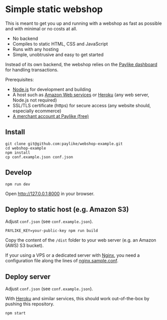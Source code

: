 # Simple static webshop

This is meant to get you up and running with a webshop as fast as possible and
with minimal or no costs at all.

- No backend
- Compiles to static HTML, CSS and JavaScript
- Runs with any hosting
- Simple, unobtrusive and easy to get started

Instead of its own backend, the webshop relies on the [Paylike
dashboard](https://app.paylike.io) for handling transactions.

Prerequisites:

- [Node.js](https://nodejs.org/en/download/) for development and building
- A host such as [Amazon Web services](https://aws.amazon.com/s3/) or [Heroku](https://www.heroku.com) (any web server, Node.js not required)
- SSL/TLS certificate (https) for secure access (any website should, especially ecommerce)
- [A merchant account at Paylike (free)](https://app.paylike.io)

## Install

```
git clone git@github.com:paylike/webshop-example.git
cd webshop-example
npm install
cp conf.example.json conf.json
```

## Develop

```
npm run dev
```

Open http://127.0.0.1:8000 in your browser.

## Deploy to static host (e.g. Amazon S3)

Adjust `conf.json` (see `conf.example.json`).

```
PAYLIKE_KEY=your-public-key npm run build
```

Copy the content of the `/dist` folder to your web server (e.g. an Amazon
(AWS) S3 bucket).

If your using a VPS or a dedicated server with [Nginx](http://nginx.org), you
need a configuration file along the lines of
[nginx.sample.conf](nginx.sample.conf).

## Deploy server

Adjust `conf.json` (see `conf.example.json`).

With [Heroku](https://www.heroku.com) and similar services, this should work
out-of-the-box by pushing this repository.

```
npm start
```
